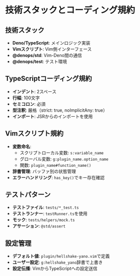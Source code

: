 # 技術スタックとコーディング規約

## 技術スタック

- **Deno/TypeScript**: メインロジック実装
- **Vimスクリプト**: Vim側インターフェース
- **@denops/std**: Vim-Deno間の通信
- **@denops/test**: テスト環境

## TypeScriptコーディング規約

- **インデント**: 2スペース
- **行幅**: 100文字
- **セミコロン**: 必須
- **型注釈**: 厳格（strict: true, noImplicitAny: true）
- **インポート**: JSRからのインポートを使用

## Vimスクリプト規約

- **変数命名**:
  - スクリプトローカル変数: `s:variable_name`
  - グローバル変数: `g:plugin_name.option_name`
  - 関数: `plugin_name#function_name()`
- **辞書管理**: バッファ別の状態管理
- **エラーハンドリング**: `has_key()`でキー存在確認

## テストパターン

- **テストファイル**: `tests/*_test.ts`
- **テストランナー**: `testRunner.ts`を使用
- **モック**: `tests/helpers/mock.ts`
- **アサーション**: `@std/assert`

## 設定管理

- **デフォルト値**: `plugin/hellshake-yano.vim`で定義
- **ユーザー設定**: `g:hellshake_yano`辞書で上書き
- **設定伝播**: VimからTypeScriptへの設定送信
